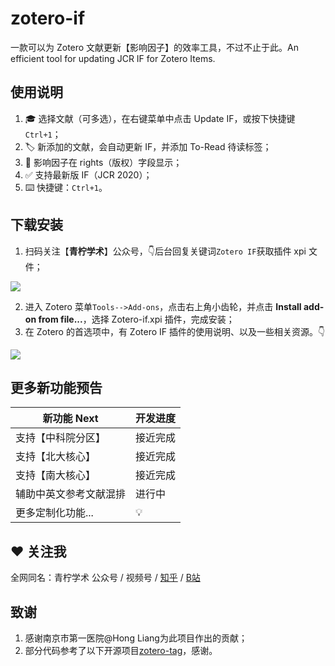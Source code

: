 # zotero-if
一款可以为 Zotero 文献更新【影响因子】的效率工具，不过不止于此。An efficient tool for updating JCR IF for Zotero Items.



## 使用说明

1. 🎓 选择文献（可多选），在右键菜单中点击 Update IF，或按下快捷键`Ctrl+1`；
2. 🏷️ 新添加的文献，会自动更新 IF，并添加 To-Read 待读标签；
3. 📌 影响因子在 rights（版权）字段显示；
4. ✅ 支持最新版 IF（JCR 2020）；
5. ⌨️ 快捷键：`Ctrl+1`。



## 下载安装

1. 扫码关注【**青柠学术**】公众号，👇后台回复关键词`Zotero IF`获取插件 xpi 文件；

![](https://figurebed-iseex.oss-cn-hangzhou.aliyuncs.com/img/20211230143526.png)

2. 进入 Zotero 菜单`Tools-->Add-ons`，点击右上角小齿轮，并点击 **Install add-on from file...**，选择 Zotero-if.xpi 插件，完成安装；
3. 在 Zotero 的首选项中，有 Zotero IF 插件的使用说明、以及一些相关资源。👇

![](https://figurebed-iseex.oss-cn-hangzhou.aliyuncs.com/img/20211230204358.png)

## 更多新功能预告



| 新功能 Next            | 开发进度 |
| ---------------------- | -------- |
| 支持【中科院分区】     | 接近完成 |
| 支持【北大核心】       | 接近完成 |
| 支持【南大核心】       | 接近完成 |
| 辅助中英文参考文献混排 | 进行中   |
| 更多定制化功能...      | 💡        |



## ❤️ 关注我

全网同名：青柠学术   公众号 / 视频号 / [知乎](https://www.zhihu.com/people/qnscholar) / [B站](https://space.bilibili.com/524598505)



## 致谢

1. 感谢南京市第一医院@Hong Liang为此项目作出的贡献；
1. 部分代码参考了以下开源项目[zotero-tag](https://github.com/windingwind/zotero-tag)，感谢。
